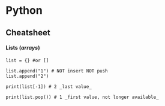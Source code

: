 # Python

## Cheatsheet

#### Lists (_arrays_)

```
list = {} #or []

list.append("1") # NOT insert NOT push
list.append("2")

print(list[-1]) # 2 _last value_

print(list.pop()) # 1 _first value, not longer available_

```
